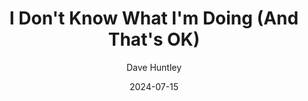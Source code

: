 ---
title: "I Don't Know What I'm Doing (And That's OK)"
date: 2024-07-15
description: "A personal reflection on expertise, vulnerability, and why admitting we don't have all the answers is the key to success"
author: "Dave Huntley"
featured: true
---